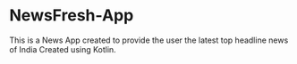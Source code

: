 # NewsFresh-App
This is a News App created to provide the user the latest top headline news of India
Created using Kotlin.
